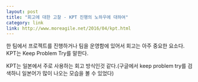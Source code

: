 ```yaml
---
layout: post
title: "회고에 대한 고찰 - KPT 진행의 노하우에 대하여"
category: link
link: http://www.moreagile.net/2016/04/kpt.html
---
```


한 팀에서 프로젝트를 진행하거나 팀을 운영함에 있어서 회고는 아주 중요한 요소다. KPT는 Keep Problem Try를 말한다.

KPT는 일본에서 주로 사용하는 회고 방식인것 같다.(구글에서 keep problem try를 검색하니 일본어가 많이 나오는 모습을 볼 수 있었다)

